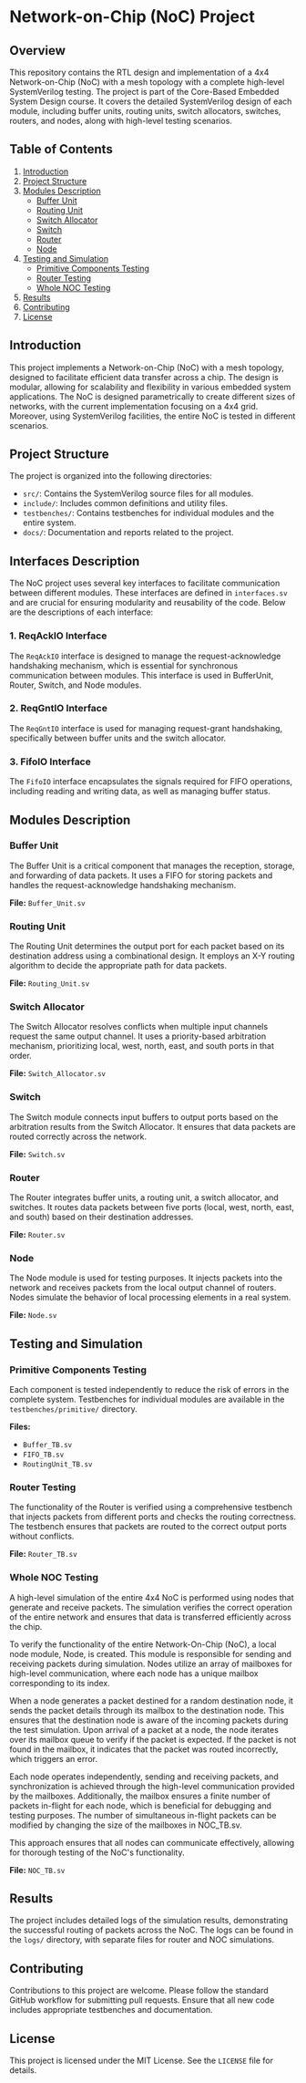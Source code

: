 
# Network-on-Chip (NoC) Project

## Overview

This repository contains the RTL design and implementation of a 4x4 Network-on-Chip (NoC) with a mesh topology with a complete high-level SystemVerilog testing. The project is part of the Core-Based Embedded System Design course. It covers the detailed SystemVerilog design of each module, including buffer units, routing units, switch allocators, switches, routers, and nodes, along with high-level testing scenarios.

## Table of Contents

1. [Introduction](#introduction)
2. [Project Structure](#project-structure)
3. [Modules Description](#modules-description)
   - [Buffer Unit](#buffer-unit)
   - [Routing Unit](#routing-unit)
   - [Switch Allocator](#switch-allocator)
   - [Switch](#switch)
   - [Router](#router)
   - [Node](#node)
4. [Testing and Simulation](#testing-and-simulation)
   - [Primitive Components Testing](#primitive-components-testing)
   - [Router Testing](#router-testing)
   - [Whole NOC Testing](#whole-noc-testing)
5. [Results](#results)
6. [Contributing](#contributing)
7. [License](#license)

## Introduction

This project implements a Network-on-Chip (NoC) with a mesh topology, designed to facilitate efficient data transfer across a chip. The design is modular, allowing for scalability and flexibility in various embedded system applications. The NoC is designed parametrically to create different sizes of networks, with the current implementation focusing on a 4x4 grid. Moreover, using SystemVerilog facilities, the entire NoC is tested in different scenarios.

## Project Structure

The project is organized into the following directories:

- `src/`: Contains the SystemVerilog source files for all modules.
- `include/`: Includes common definitions and utility files.
- `testbenches/`: Contains testbenches for individual modules and the entire system.
- `docs/`: Documentation and reports related to the project.

## Interfaces Description

The NoC project uses several key interfaces to facilitate communication between different modules. These interfaces are defined in `interfaces.sv` and are crucial for ensuring modularity and reusability of the code. Below are the descriptions of each interface:

### 1. ReqAckIO Interface

The `ReqAckIO` interface is designed to manage the request-acknowledge handshaking mechanism, which is essential for synchronous communication between modules. This interface is used in BufferUnit, Router, Switch, and Node modules.

### 2. ReqGntIO Interface

The `ReqGntIO` interface is used for managing request-grant handshaking, specifically between buffer units and the switch allocator.

### 3. FifoIO Interface

The `FifoIO` interface encapsulates the signals required for FIFO operations, including reading and writing data, as well as managing buffer status.


## Modules Description

### Buffer Unit

The Buffer Unit is a critical component that manages the reception, storage, and forwarding of data packets. It uses a FIFO for storing packets and handles the request-acknowledge handshaking mechanism.


**File:** `Buffer_Unit.sv`

### Routing Unit

The Routing Unit determines the output port for each packet based on its destination address using a combinational design. It employs an X-Y routing algorithm to decide the appropriate path for data packets.

**File:** `Routing_Unit.sv`

### Switch Allocator

The Switch Allocator resolves conflicts when multiple input channels request the same output channel. It uses a priority-based arbitration mechanism, prioritizing local, west, north, east, and south ports in that order.

**File:** `Switch_Allocator.sv`

### Switch

The Switch module connects input buffers to output ports based on the arbitration results from the Switch Allocator. It ensures that data packets are routed correctly across the network.

**File:** `Switch.sv`

### Router

The Router integrates buffer units, a routing unit, a switch allocator, and switches. It routes data packets between five ports (local, west, north, east, and south) based on their destination addresses.

**File:** `Router.sv`

### Node

The Node module is used for testing purposes. It injects packets into the network and receives packets from the local output channel of routers. Nodes simulate the behavior of local processing elements in a real system.

**File:** `Node.sv`

## Testing and Simulation

### Primitive Components Testing

Each component is tested independently to reduce the risk of errors in the complete system. Testbenches for individual modules are available in the `testbenches/primitive/` directory.

**Files:**
- `Buffer_TB.sv`
- `FIFO_TB.sv`
- `RoutingUnit_TB.sv`

### Router Testing

The functionality of the Router is verified using a comprehensive testbench that injects packets from different ports and checks the routing correctness. The testbench ensures that packets are routed to the correct output ports without conflicts.

**File:** `Router_TB.sv`

### Whole NOC Testing

A high-level simulation of the entire 4x4 NoC is performed using nodes that generate and receive packets. The simulation verifies the correct operation of the entire network and ensures that data is transferred efficiently across the chip.

To verify the functionality of the entire Network-On-Chip (NoC), a local node module, Node, is created. This module is responsible for sending and receiving packets during simulation. Nodes utilize an array of mailboxes for high-level communication, where each node has a unique mailbox corresponding to its index.

When a node generates a packet destined for a random destination node, it sends the packet details through its mailbox to the destination node. This ensures that the destination node is aware of the incoming packets during the test simulation. Upon arrival of a packet at a node, the node iterates over its mailbox queue to verify if the packet is expected. If the packet is not found in the mailbox, it indicates that the packet was routed incorrectly, which triggers an error.

Each node operates independently, sending and receiving packets, and synchronization is achieved through the high-level communication provided by the mailboxes. Additionally, the mailbox ensures a finite number of packets in-flight for each node, which is beneficial for debugging and testing purposes. The number of simultaneous in-flight packets can be modified by changing the size of the mailboxes in NOC_TB.sv.

This approach ensures that all nodes can communicate effectively, allowing for thorough testing of the NoC's functionality.


**File:** `NOC_TB.sv`

## Results

The project includes detailed logs of the simulation results, demonstrating the successful routing of packets across the NoC. The logs can be found in the `logs/` directory, with separate files for router and NOC simulations.

## Contributing

Contributions to this project are welcome. Please follow the standard GitHub workflow for submitting pull requests. Ensure that all new code includes appropriate testbenches and documentation.

## License

This project is licensed under the MIT License. See the `LICENSE` file for details.
